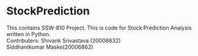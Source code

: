 # StockPrediction
This contains SSW-810 Project. This is code for Stock Prediction Analysis written in Python. <br />Contributers: Shivank Srivastava (20006832) <br />Siddhantkumar Maske(20006862)
